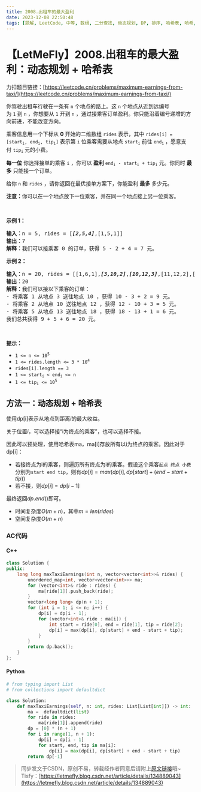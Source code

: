 ```yaml
---
title: 2008.出租车的最大盈利
date: 2023-12-08 22:50:48
tags: [题解, LeetCode, 中等, 数组, 二分查找, 动态规划, DP, 排序, 哈希表, 哈希, map]
---
```


# 【LetMeFly】2008.出租车的最大盈利：动态规划 + 哈希表

力扣题目链接：[https://leetcode.cn/problems/maximum-earnings-from-taxi/](https://leetcode.cn/problems/maximum-earnings-from-taxi/)

<p>你驾驶出租车行驶在一条有 <code>n</code>&nbsp;个地点的路上。这 <code>n</code>&nbsp;个地点从近到远编号为&nbsp;<code>1</code>&nbsp;到&nbsp;<code>n</code>&nbsp;，你想要从 <code>1</code>&nbsp;开到 <code>n</code>&nbsp;，通过接乘客订单盈利。你只能沿着编号递增的方向前进，不能改变方向。</p>

<p>乘客信息用一个下标从 <strong>0</strong>&nbsp;开始的二维数组&nbsp;<code>rides</code>&nbsp;表示，其中&nbsp;<code>rides[i] = [start<sub>i</sub>, end<sub>i</sub>, tip<sub>i</sub>]</code>&nbsp;表示第&nbsp;<code>i</code>&nbsp;位乘客需要从地点&nbsp;<code>start<sub>i</sub></code>&nbsp;前往&nbsp;<code>end<sub>i</sub></code>&nbsp;，愿意支付&nbsp;<code>tip<sub>i</sub></code>&nbsp;元的小费。</p>

<p><strong>每一位</strong> 你选择接单的乘客&nbsp;<code>i</code>&nbsp;，你可以 <strong>盈利</strong>&nbsp;<code>end<sub>i</sub> - start<sub>i</sub> + tip<sub>i</sub></code>&nbsp;元。你同时&nbsp;<strong>最多</strong>&nbsp;只能接一个订单。</p>

<p>给你 <code>n</code>&nbsp;和 <code>rides</code>&nbsp;，请你返回在最优接单方案下，你能盈利&nbsp;<strong>最多</strong>&nbsp;多少元。</p>

<p><strong>注意：</strong>你可以在一个地点放下一位乘客，并在同一个地点接上另一位乘客。</p>

<p>&nbsp;</p>

<p><strong>示例 1：</strong></p>

<pre><b>输入：</b>n = 5, rides = [<em><strong>[2,5,4]</strong></em>,[1,5,1]]
<b>输出：</b>7
<b>解释：</b>我们可以接乘客 0 的订单，获得 5 - 2 + 4 = 7 元。
</pre>

<p><strong>示例 2：</strong></p>

<pre><b>输入：</b>n = 20, rides = [[1,6,1],<strong><em>[3,10,2]</em></strong>,<em><strong>[10,12,3]</strong></em>,[11,12,2],[12,15,2],<strong><em>[13,18,1]</em></strong>]
<b>输出：</b>20
<b>解释：</b>我们可以接以下乘客的订单：
- 将乘客 1 从地点 3 送往地点 10 ，获得 10 - 3 + 2 = 9 元。
- 将乘客 2 从地点 10 送往地点 12 ，获得 12 - 10 + 3 = 5 元。
- 将乘客 5 从地点 13 送往地点 18 ，获得 18 - 13 + 1 = 6 元。
我们总共获得 9 + 5 + 6 = 20 元。</pre>

<p>&nbsp;</p>

<p><strong>提示：</strong></p>

<ul>
	<li><code>1 &lt;= n &lt;= 10<sup>5</sup></code></li>
	<li><code>1 &lt;= rides.length &lt;= 3 * 10<sup>4</sup></code></li>
	<li><code>rides[i].length == 3</code></li>
	<li><code>1 &lt;= start<sub>i</sub> &lt; end<sub>i</sub> &lt;= n</code></li>
	<li><code>1 &lt;= tip<sub>i</sub> &lt;= 10<sup>5</sup></code></li>
</ul>


    
## 方法一：动态规划 + 哈希表

使用dp[i]表示从地点到距离$i$的最大收益。

关于位置$i$，可以选择接“i为终点的乘客”，也可以选择不接。

因此可以预处理，使用哈希表ma，ma[i]存放所有以i为终点的乘客。因此对于dp[i]：

+ 若接终点为i的乘客，则遍历所有终点为i的乘客。假设这个乘客```起点 终点 小费```分别为```start end tip```，则有$dp[i] = max(dp[i], dp[start] + (end - start + tip))$
+ 若不接，则$dp[i] = dp[i - 1]$

最终返回$dp.end()$即可。

+ 时间复杂度$O(m + n)$，其中$m=len(rides)$
+ 空间复杂度$O(m + n)$

### AC代码

#### C++

```cpp
class Solution {
public:
    long long maxTaxiEarnings(int n, vector<vector<int>>& rides) {
        unordered_map<int, vector<vector<int>>> ma;
        for (vector<int>& ride : rides) {
            ma[ride[1]].push_back(ride);
        }
        vector<long long> dp(n + 1);
        for (int i = 1; i <= n; i++) {
            dp[i] = dp[i - 1];
            for (vector<int>& ride : ma[i]) {
                int start = ride[0], end = ride[1], tip = ride[2];
                dp[i] = max(dp[i], dp[start] + end - start + tip);
            }
        }
        return dp.back();
    }
};
```

#### Python

```python
# from typing import List
# from collections import defaultdict

class Solution:
    def maxTaxiEarnings(self, n: int, rides: List[List[int]]) -> int:
        ma =  defaultdict(list)
        for ride in rides:
            ma[ride[1]].append(ride)
        dp = [0] * (n + 1)
        for i in range(1, n + 1):
            dp[i] = dp[i - 1]
            for start, end, tip in ma[i]:
                dp[i] = max(dp[i], dp[start] + end - start + tip)
        return dp[-1]

```

> 同步发文于CSDN，原创不易，转载经作者同意后请附上[原文链接](https://blog.letmefly.xyz/2023/12/08/LeetCode%202008.%E5%87%BA%E7%A7%9F%E8%BD%A6%E7%9A%84%E6%9C%80%E5%A4%A7%E7%9B%88%E5%88%A9/)哦~
> Tisfy：[https://letmefly.blog.csdn.net/article/details/134889043](https://letmefly.blog.csdn.net/article/details/134889043)

